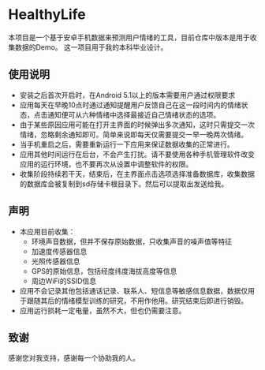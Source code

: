HealthyLife
====

本项目是一个基于安卓手机数据来预测用户情绪的工具，目前仓库中版本是用于收集数据的Demo。
这一项目用于我的本科毕业设计。

## 使用说明
* 安装之后首次开启时，在Android 5.1以上的版本需要用户通过权限要求
* 应用每天在早晚10点时通过通知提醒用户反馈自己在这一段时间内的情绪状态，点击通知便可从六种情绪中选择最接近自己情绪状态的选项。
* 由于某些原因应用可能在打开主界面的时候弹出多次通知，这时只需提交一次情绪，忽略剩余通知即可。简单来说即每天仅需要提交一早一晚两次情绪。
* 当手机重启之后，需要重新运行一下应用来保证数据收集的正常进行。
* 应用其他时间运行在后台，不会产生打扰。请不要使用各种手机管理软件改变应用的运行环境，也不要再次从设置中调整软件的权限。
* 收集阶段持续若干天，结束后，在主界面点击选项选择准备数据库，收集数据的数据库会被复制到sd存储卡根目录下。然后可以提取出发送给我。

## 声明
* 本应用目前收集：
    * 环境声音数据，但并不保存原始数据，只收集声音的噪声值等特征
    * 加速度传感器信息
    * 光照传感器信息
    * GPS的原始信息，包括经度纬度海拔高度等信息
    * 周边WiFi的SSID信息
* 应用不会记录其他包括通话记录、联系人、短信息等敏感信息数据，数据仅用于跟随其后的情绪模型训练的研究，不用作他用。研究结束后即进行销毁。
* 应用运行损耗一定电量，虽然不大，但也仍需要注意。

## 致谢
感谢您对我支持，感谢每一个协助我的人。